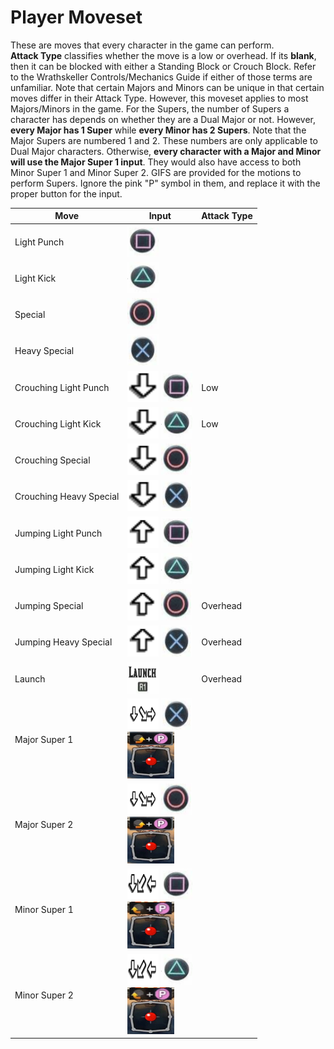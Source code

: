 # **Player Moveset**
These are moves that every character in the game can perform.  
**Attack Type** classifies whether the move is a low or overhead. If its **blank**, then it can be blocked with either a Standing Block or Crouch Block. Refer to the Wrathskeller Controls/Mechanics Guide if either of those terms are unfamiliar. 
Note that certain Majors and Minors can be unique in that certain moves differ in their Attack Type. However, this moveset applies to most Majors/Minors in the game. 
For the Supers, the number of Supers a character has depends on whether they are a Dual Major or not. However, **every Major has 1 Super** while **every Minor has 2 Supers**. Note that the Major Supers are numbered 1 and 2. These numbers are only applicable to Dual Major characters. Otherwise, **every character with a Major and Minor will use the Major Super 1 input**. They would also have access to both Minor Super 1 and Minor Super 2. 
GIFS are provided for the motions to perform Supers. Ignore the pink "P" symbol in them, and replace it with the proper button for the input. 

| Move | Input | Attack Type |
| ----------- | ----------- | ---------|
| Light Punch | <img src="images/Square.PNG" width="50" height="50"> |          |
| Light Kick  | <img src="images/Triangle.PNG" width="50" height="50"> |          |
| Special | <img src="images/Circle.PNG" width="50" height="50"> | |
| Heavy Special | <img src="images/X.PNG" width="50" height="50"> | |
| Crouching Light Punch | <img src="images/DownDirection.PNG" width="50" height="50"> <img src="images/Square.PNG" width="50" height="50">| Low |
| Crouching Light Kick | <img src="images/DownDirection.PNG" width="50" height="50"> <img src="images/Triangle.PNG" width="50" height="50"> | Low |
| Crouching Special | <img src="images/DownDirection.PNG" width="50" height="50"> <img src="images/Circle.PNG" width="50" height="50">|  |
| Crouching Heavy Special| <img src="images/DownDirection.PNG" width="50" height="50"> <img src="images/X.PNG" width="50" height="50">| |
| Jumping Light Punch | <img src="images/Up.PNG" width="50" height="50"> <img src="images/Square.PNG" width="50" height="50">| |
| Jumping Light Kick | <img src="images/Up.PNG" width="50" height="50"> <img src="images/Triangle.PNG" width="50" height="50">| |
| Jumping Special | <img src="images/Up.PNG" width="50" height="50"> <img src="images/Circle.PNG" width="50" height="50">| Overhead|
| Jumping Heavy Special | <img src="images/Up.PNG" width="50" height="50"> <img src="images/X.PNG" width="50" height="50">| Overhead|
| Launch | <img src="images/Launch.PNG" width="50" height="50"> | Overhead |
| Major Super 1 | <img src="images/QCF.PNG" width="50" height="50"> <img src="images/X.PNG" width="50" height="50"><br/> <img src="images/QCFMotion.gif" width="75" height="75">| |
| Major Super 2 | <img src="images/QCF.PNG" width="50" height="50"> <img src="images/Circle.PNG" width="50" height="50"><br/> <img src="images/QCFMotion.gif" width="75" height="75">| |
| Minor Super 1 | <img src="images/QCB.PNG" width="50" height="50"> <img src="images/Square.PNG" width="50" height="50"><br/> <img src="images/QCBMotion.gif" width="75" height="75">| |
| Minor Super 2 | <img src="images/QCB.PNG" width="50" height="50"> <img src="images/Triangle.PNG" width="50" height="50"><br/> <img src="images/QCBMotion.gif" width="75" height="75">| |




 
 